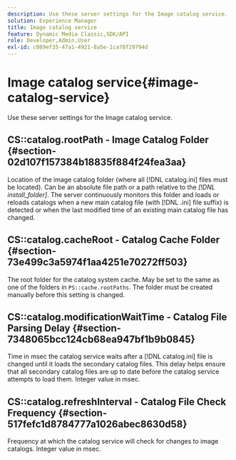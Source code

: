 ```yaml
---
description: Use these server settings for the Image catalog service.
solution: Experience Manager
title: Image catalog service
feature: Dynamic Media Classic,SDK/API
role: Developer,Admin,User
exl-id: c089ef35-47a1-4921-8a5e-1ca78f29794d
---
```

# Image catalog service{#image-catalog-service}

Use these server settings for the Image catalog service.

## CS::catalog.rootPath - Image Catalog Folder {#section-02d107f157384b18835f884f24fea3aa}

Location of the image catalog folder (where all [!DNL catalog.ini] files must be located). Can be an absolute file path or a path relative to the *[!DNL install_folder]*. The server continuously monitors this folder and loads or reloads catalogs when a new main catalog file (with [!DNL .ini] file suffix) is detected or when the last modified time of an existing main catalog file has changed.

## CS::catalog.cacheRoot - Catalog Cache Folder {#section-73e499c3a5974f1aa4251e70272ff503}

The root folder for the catalog system cache. May be set to the same as one of the folders in `PS::cache.rootPaths`. The folder must be created manually before this setting is changed.

## CS::catalog.modificationWaitTime - Catalog File Parsing Delay {#section-7348065bcc124cb68ea947bf1b9b0845}

Time in msec the catalog service waits after a [!DNL catalog.ini] file is changed until it loads the secondary catalog files. This delay helps ensure that all secondary catalog files are up to date before the catalog service attempts to load them. Integer value in msec.

## CS::catalog.refreshInterval - Catalog File Check Frequency {#section-517fefc1d8784777a1026abec8630d58}

Frequency at which the catalog service will check for changes to image catalogs. Integer value in msec.
